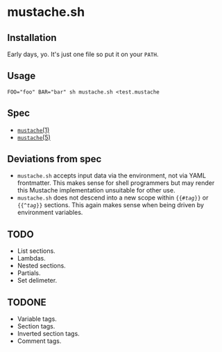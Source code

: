mustache.sh
===========

Installation
------------

Early days, yo.  It's just one file so put it on your `PATH`.

Usage
-----

	FOO="foo" BAR="bar" sh mustache.sh <test.mustache

Spec
----

* [`mustache`(1)](http://mustache.github.com/mustache.1.html)
* [`mustache`(5)](http://mustache.github.com/mustache.5.html)

Deviations from spec
--------------------

* `mustache.sh` accepts input data via the environment, not via YAML frontmatter.  This makes sense for shell programmers but may render this Mustache implementation unsuitable for other use.
* `mustache.sh` does not descend into a new scope within <code>{{#<em>tag</em>}}</code> or <code>{{^<em>tag</em>}}</code> sections.  This again makes sense when being driven by environment variables.

TODO
----

* List sections.
* Lambdas.
* Nested sections.
* Partials.
* Set delimeter.

TODONE
------

* Variable tags.
* Section tags.
* Inverted section tags.
* Comment tags.
